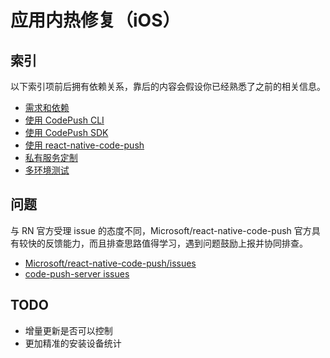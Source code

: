 # 应用内热修复（iOS）

## 索引

以下索引项前后拥有依赖关系，靠后的内容会假设你已经熟悉了之前的相关信息。

- [需求和依赖](./docs/dependency.md)
- [使用 CodePush CLI](./docs/usage-cli.md)
- [使用 CodePush SDK](./docs/usage-sdk.md)
- [使用 react-native-code-push](./docs/usage-js.md)
- [私有服务定制](./docs/private-server.md)
- [多环境测试](./docs/multi-deployment-testing.md)

## 问题

与 RN 官方受理 issue 的态度不同，Microsoft/react-native-code-push 官方具有较快的反馈能力，而且排查思路值得学习，遇到问题鼓励上报并协同排查。

- [Microsoft/react-native-code-push/issues](https://github.com/Microsoft/react-native-code-push/issues)
- [code-push-server issues](https://github.com/lisong/code-push-server/issues)

## TODO

- 增量更新是否可以控制
- 更加精准的安装设备统计